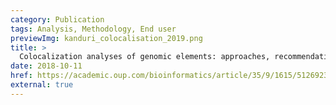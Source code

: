 ```yaml
---
category: Publication
tags: Analysis, Methodology, End user
previewImg: kanduri_colocalisation_2019.png
title: >
  Colocalization analyses of genomic elements: approaches, recommendations and challenges
date: 2018-10-11
href: https://academic.oup.com/bioinformatics/article/35/9/1615/5126923
external: true
---
```

